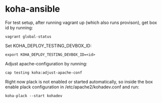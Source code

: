 # koha-ansible

For test setup, after running vagrant up (which also runs provison), get box id by running:

`vagrant global-status`

Set KOHA_DEPLOY_TESTING_DEVBOX_ID:

`export KOHA_DEPLOY_TESTING_DEVBOX_ID=<id>`

Adjust apache-configuration by running:

`cap testing koha:adjust-apache-conf`

Right now plack is not enabled or started automatically, so inside the box
enable plack configuration in /etc/apache2/kohadev.conf and run:

`koha-plack --start kohadev`
